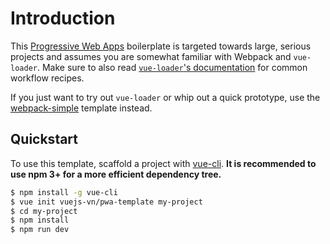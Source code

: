 # Introduction

This [Progressive Web Apps](https://developers.google.com/web/progressive-web-apps/) boilerplate is targeted towards large, serious projects and assumes you are somewhat familiar with Webpack and `vue-loader`. Make sure to also read [`vue-loader`'s documentation](http://vuejs.github.io/vue-loader/index.html) for common workflow recipes.

If you just want to try out `vue-loader` or whip out a quick prototype, use the [webpack-simple](https://github.com/vuejs-templates/webpack-simple) template instead.

## Quickstart

To use this template, scaffold a project with [vue-cli](https://github.com/vuejs/vue-cli). **It is recommended to use npm 3+ for a more efficient dependency tree.**

``` bash
$ npm install -g vue-cli
$ vue init vuejs-vn/pwa-template my-project
$ cd my-project
$ npm install
$ npm run dev
```
